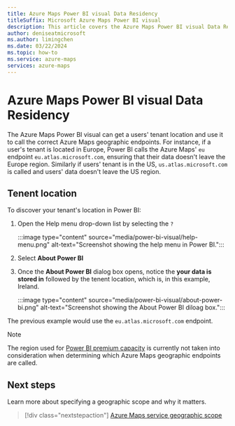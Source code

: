 ```yaml
---
title: Azure Maps Power BI visual Data Residency
titleSuffix: Microsoft Azure Maps Power BI visual
description: This article covers the Azure Maps Power BI visual Data Residency.
author: deniseatmicrosoft
ms.author: limingchen 
ms.date: 03/22/2024
ms.topic: how-to
ms.service: azure-maps
services: azure-maps
---
```


# Azure Maps Power BI visual Data Residency

The Azure Maps Power BI visual can get a users' tenant location and use it to call the correct Azure Maps geographic endpoints. For instance, if a user's tenant is located in Europe, Power BI calls the Azure Maps' `eu` endpoint `eu.atlas.microsoft.com`, ensuring that their data doesn't leave the Europe region. Similarly if users' tenant is in the US, `us.atlas.microsoft.com` is called and users' data doesn't leave the US region.

## Tenent location

To discover your tenant's location in Power BI:

1. Open the Help menu drop-down list by selecting the `?`

    :::image type="content" source="media/power-bi-visual/help-menu.png" alt-text="Screenshot showing the help menu in Power BI.":::

1. Select **About Power BI**
1. Once the **About Power BI** dialog box opens, notice the **your data is stored in** followed by the tenent location, which is, in this example, Ireland.

    :::image type="content" source="media/power-bi-visual/about-power-bi.png" alt-text="Screenshot showing the About Power BI diloag box.":::

The previous example would use the `eu.atlas.microsoft.com` endpoint.

> [!NOTE]
> The region used for [Power BI premium capacity] is currently not taken into consideration when determining which Azure Maps geographic endpoints are called.

## Next steps

Learn more about specifying a geographic scope and why it matters.

> [!div class="nextstepaction"]
> [Azure Maps service geographic scope]

[Azure Maps service geographic scope]: geographic-scope.md
[Power BI Premium Capacity]: /power-bi/enterprise/service-premium-capacity-manage
